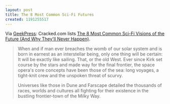 ```yaml
---
layout: post
title: The 8 Most Common Sci-Fi Futures
created: 1191255517
---
```

Via [GeekPress](http://www.geekpress.com/2007/10/8-most-common-sci-fi-visions-of-future.html): Cracked.com lists [The 8 Most Common Sci-Fi Visions of the Future (And Why They'll Never Happen)](http://www.cracked.com/index.php?name=News&sid=2373).

> When and if man ever breaches the womb of our solar system and is born in earnest as an interstellar being, only one thing will be certain: It will be exactly like sailing. That, or the old West. Ever since Kirk set course by the stars and made way for the final frontier, the space opera's core concepts have been those of the sea: long voyages, a tight-knit crew and the unspoken threat of scurvy.<!--break-->
> 
> Universes like those in Dune and Farscape detailed the thousands of races, worlds and cultures all fighting for their existence in the bustling frontier-town of the Milky Way.

